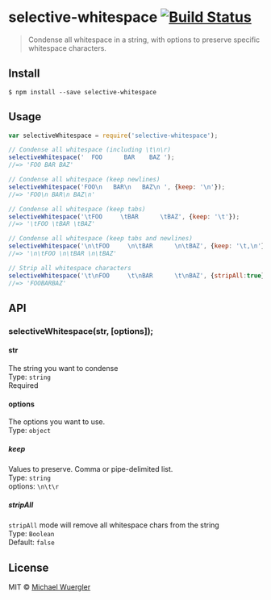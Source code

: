 # selective-whitespace [![Build Status](https://travis-ci.org/radiovisual/selective-whitespace.svg)](https://travis-ci.org/radiovisual/selective-whitespace)

> Condense all whitespace in a string, with options to preserve specific whitespace characters.

## Install

```
$ npm install --save selective-whitespace
```

## Usage

```js
var selectiveWhitespace = require('selective-whitespace');

// Condense all whitespace (including \t\n\r)
selectiveWhitespace('  FOO      BAR    BAZ ');
//=> 'FOO BAR BAZ'

// Condense all whitespace (keep newlines)
selectiveWhitespace('FOO\n   BAR\n   BAZ\n ', {keep: '\n'});
//=> 'FOO\n BAR\n BAZ\n'

// Condense all whitespace (keep tabs)
selectiveWhitespace('\tFOO     \tBAR      \tBAZ', {keep: '\t'});
//=> '\tFOO \tBAR \tBAZ'

// Condense all whitespace (keep tabs and newlines)
selectiveWhitespace('\n\tFOO     \n\tBAR      \n\tBAZ', {keep: '\t,\n'});
//=> '\n\tFOO \n\tBAR \n\tBAZ'

// Strip all whitespace characters
selectiveWhitespace('\t\nFOO     \t\nBAR      \t\nBAZ', {stripAll:true});
//=> 'FOOBARBAZ'
```

## API

### selectiveWhitespace(str, [options]);

#### str

The string you want to condense  
Type: `string`  
Required  

#### options

The options you want to use.  
Type: `object`  
  
##### keep

Values to preserve. Comma or pipe-delimited list.  
Type: `string`  
options: `\n\t\r`  
  
##### stripAll 

`stripAll` mode will remove all whitespace chars from the string  
Type: `Boolean`  
Default: `false`  
  
  
## License

MIT © [Michael Wuergler](http://numetriclabs.com)
